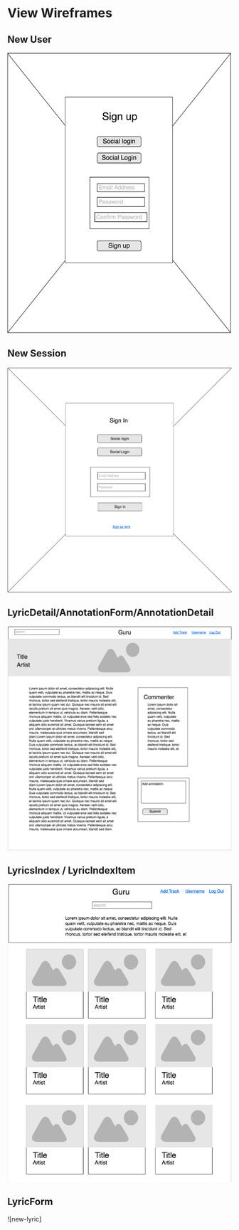 # View Wireframes

## New User
![new-user]

## New Session
![new-session]

## LyricDetail/AnnotationForm/AnnotationDetail
![annotations]

## LyricsIndex / LyricIndexItem
![lyrics]

## LyricForm
![new-lyric]

[new-user]: ./wireframes/create_user.png
[new-session]: ./wireframes/start_session.png
[annotations]: ./wireframes/lyric_with_annotation_detail_and_form.png
[lyrics]: ./wireframes/lyric_index.png
[lyric-form]: ./wireframes/new_lyric.png
